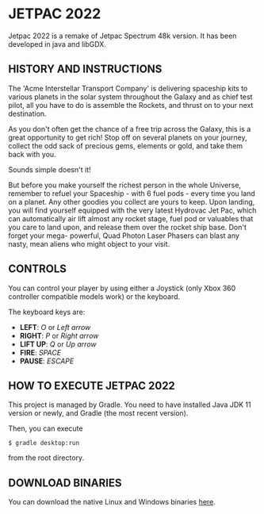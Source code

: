 # JETPAC 2022

Jetpac 2022 is a remake of Jetpac Spectrum 48k version. It has been developed in java and libGDX.

## HISTORY AND INSTRUCTIONS

The 'Acme Interstellar Transport Company' is delivering spaceship kits to various planets in the solar system throughout the Galaxy and as chief test pilot, all you have to do is assemble the Rockets, and thrust on to your next destination.

As you don't often get the chance of a free trip across the Galaxy, this is a great opportunity to get rich! Stop off on several planets on your journey, collect the odd sack of precious gems, elements or gold, and take them back with you.

Sounds simple doesn't it!

But before you make yourself the richest person in the whole Universe, remember to refuel your Spaceship - with 6 fuel pods - every time you land on a planet. Any other goodies you collect are yours to keep.  Upon landing, you will find yourself equipped with the very latest Hydrovac Jet Pac, which can automatically air lift almost any rocket stage, fuel pod or valuables that you care to land upon, and release them over the rocket ship base. Don't forget your mega- powerful, Quad Photon Laser Phasers can blast any nasty, mean aliens who might object to your visit.

## CONTROLS

You can control your player by using either a Joystick (only Xbox 360 controller compatible models work) or the keyboard.

The keyboard keys are:

- **LEFT**: *O* or *Left arrow*
- **RIGHT**: *P* or *Right arrow*
- **LIFT UP**: *Q* or *Up arrow*
- **FIRE**: *SPACE*
- **PAUSE**: *ESCAPE*

## HOW TO EXECUTE JETPAC 2022

This project is managed by Gradle. You need to have installed Java JDK 11 version or newly, and Gradle (the most recent version).

Then, you can execute

    $ gradle desktop:run

from the root directory.

## DOWNLOAD BINARIES

You can download the native Linux and Windows binaries [here](https://drive.google.com/drive/folders/1Qv0TbpE4WAoiwL4N7C31mXeAZpE8jYgJ?usp=sharing).